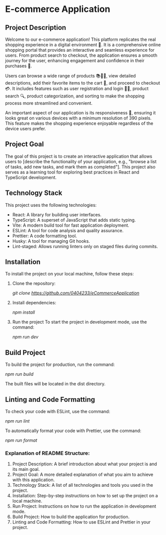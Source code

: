 # E-commerce Application

## Project Description

Welcome to our e-commerce application! This platform replicates the real shopping experience in a digital environment 🏪. It is a comprehensive online shopping portal that provides an interactive and seamless experience for users. From product search to checkout, the application ensures a smooth journey for the user, enhancing engagement and confidence in their purchases 🚀.

Users can browse a wide range of products 📚👗👟, view detailed descriptions, add their favorite items to the cart 🛒, and proceed to checkout 💳. It includes features such as user registration and login 📝🔐, product search 🔍, product categorization, and sorting to make the shopping process more streamlined and convenient.

An important aspect of our application is its responsiveness 📲, ensuring it looks great on various devices with a minimum resolution of 390 pixels. This feature makes the shopping experience enjoyable regardless of the device users prefer.

## Project Goal

The goal of this project is to create an interactive application that allows users to [describe the functionality of your application, e.g., "browse a list of tasks, add new tasks, and mark them as completed"]. This project also serves as a learning tool for exploring best practices in React and TypeScript development.

## Technology Stack

This project uses the following technologies:

- React: A library for building user interfaces.
- TypeScript: A superset of JavaScript that adds static typing.
- Vite: A modern build tool for fast application deployment.
- ESLint: A tool for code analysis and quality assurance.
- Prettier: A code formatting tool.
- Husky: A tool for managing Git hooks.
- Lint-staged: Allows running linters only on staged files during commits.

## Installation

To install the project on your local machine, follow these steps:

1. Clone the repository:

   _git clone https://github.com/0404233/eCommerceApplication_

2. Install dependencies:

   _npm install_

3. Run the project
   To start the project in development mode, use the command:

   _npm run dev_

## Build Project

To build the project for production, run the command:

_npm run build_

The built files will be located in the dist directory.

## Linting and Code Formatting

To check your code with ESLint, use the command:

_npm run lint_

To automatically format your code with Prettier, use the command:

_npm run format_

### Explanation of README Structure:

1. Project Description: A brief introduction about what your project is and its main goal.
2. Project Goal: A more detailed explanation of what you aim to achieve with this application.
3. Technology Stack: A list of all technologies and tools you used in the project.
4. Installation: Step-by-step instructions on how to set up the project on a local machine.
5. Run Project: Instructions on how to run the application in development mode.
6. Build Project: How to build the application for production.
7. Linting and Code Formatting: How to use ESLint and Prettier in your project.
